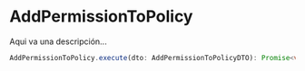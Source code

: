 # AddPermissionToPolicy

Aqui va una descripción...

```typescript 
AddPermissionToPolicy.execute(dto: AddPermissionToPolicyDTO): Promise<void>;
```
